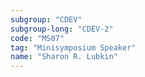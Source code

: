 ```yaml
---
subgroup: "CDEV"
subgroup-long: "CDEV-2"
code: "MS07"
tag: "Minisymposium Speaker"
name: "Sharon R. Lubkin"
---
```

